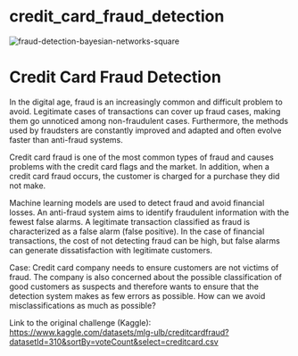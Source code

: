 # credit_card_fraud_detection

![fraud-detection-bayesian-networks-square](https://user-images.githubusercontent.com/93684609/186473099-d198eb29-39e8-4e02-b48c-a84b5e4ecaef.jpg)

# Credit Card Fraud Detection

In the digital age, fraud is an increasingly common and difficult problem to avoid. Legitimate cases of transactions can cover up fraud cases, making them go unnoticed among non-fraudulent cases. Furthermore, the methods used by fraudsters are constantly improved and adapted and often evolve faster than anti-fraud systems.

Credit card fraud is one of the most common types of fraud and causes problems with the credit card flags and the market. In addition, when a credit card fraud occurs, the customer is charged for a purchase they did not make.

Machine learning models are used to detect fraud and avoid financial losses. An anti-fraud system aims to identify fraudulent information with the fewest false alarms. A legitimate transaction classified as fraud is characterized as a false alarm (false positive). In the case of financial transactions, the cost of not detecting fraud can be high, but false alarms can generate dissatisfaction with legitimate customers.

Case: Credit card company needs to ensure customers are not victims of fraud. The company is also concerned about the possible classification of good customers as suspects and therefore wants to ensure that the detection system makes as few errors as possible. How can we avoid misclassifications as much as possible?


Link to the original challenge (Kaggle): https://www.kaggle.com/datasets/mlg-ulb/creditcardfraud?datasetId=310&sortBy=voteCount&select=creditcard.csv 
